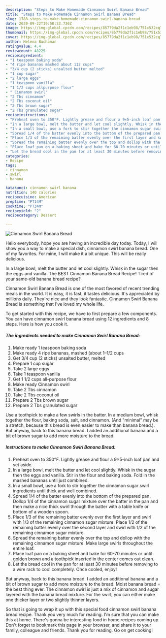 ```yaml
---
description: "Steps to Make Homemade Cinnamon Swirl Banana Bread"
title: "Steps to Make Homemade Cinnamon Swirl Banana Bread"
slug: 1788-steps-to-make-homemade-cinnamon-swirl-banana-bread
date: 2020-09-22T19:50:33.736Z
image: https://img-global.cpcdn.com/recipes/85779da2f1c1eb98/751x532cq70/cinnamon-swirl-banana-bread-recipe-main-photo.jpg
thumbnail: https://img-global.cpcdn.com/recipes/85779da2f1c1eb98/751x532cq70/cinnamon-swirl-banana-bread-recipe-main-photo.jpg
cover: https://img-global.cpcdn.com/recipes/85779da2f1c1eb98/751x532cq70/cinnamon-swirl-banana-bread-recipe-main-photo.jpg
author: Helena Buchanan
ratingvalue: 4.4
reviewcount: 48225
recipeingredient:
- "1 teaspoon baking soda"
- "4 ripe bananas mashed about 112 cups"
- "3/4 cup (2 sticks) unsalted butter melted"
- "1 cup sugar"
- "2 large eggs"
- "1 teaspoon vanilla"
- "1 1/2 cups allpurpose flour"
- " Cinnamon swirl"
- "2 Tbs cinnamon"
- "2 Tbs coconut oil"
- "2 Tbs brown sugar"
- "2 Tbs granulated sugar"
recipeinstructions:
- "Preheat oven to 350°F. Lightly grease and flour a 9×5-inch loaf pan and set aside."
- "In a large bowl, melt the butter and let cool slightly. Whisk in the sugar then the eggs and vanilla. Stir in the flour and baking soda. Fold in the mashed bananas until just combined."
- "In a small bowl, use a fork to stir together the cinnamon sugar swirl ingredients until thick and well combined."
- "Spread 1/4 of the batter evenly into the bottom of the prepared pan. Dollop 1/4 of the cinnamon sugar mixture over the batter in the pan and then make a nice thick swirl through the batter with a table knife or bottom of a wooden spoon."
- "Place 1/3 of the remaining batter evenly over the first layer and swirl with 1/3 of the remaining cinnamon sugar mixture. Place 1/2 of the remaining batter evenly over the second layer and swirl with 1/2 of the remaining cinnamon sugar mixture."
- "Spread the remaining batter evenly over the top and dollop with the remaining cinnamon sugar mixture. Make large swirls throughout the entire loaf."
- "Place loaf pan on a baking sheet and bake for 60-70 minutes or until golden brown and a toothpick inserted in the center comes out clean."
- "Let the bread cool in the pan for at least 30 minutes before removing to a wire rack to cool completely. Once cooled, enjoy!"
categories:
- Recipe
tags:
- cinnamon
- swirl
- banana

katakunci: cinnamon swirl banana 
nutrition: 140 calories
recipecuisine: American
preptime: "PT14M"
cooktime: "PT34M"
recipeyield: "2"
recipecategory: Dessert

---
```



![Cinnamon Swirl Banana Bread](https://img-global.cpcdn.com/recipes/85779da2f1c1eb98/751x532cq70/cinnamon-swirl-banana-bread-recipe-main-photo.jpg)

Hello everybody, hope you are having an incredible day today. Today, I will show you a way to make a special dish, cinnamon swirl banana bread. One of my favorites. For mine, I will make it a bit unique. This will be really delicious.

In a large bowl, melt the butter and let cool slightly. Whisk in the sugar then the eggs and vanilla. The BEST Cinnamon Banana Bread Recipe! Tired of your same-old banana bread recipe?

Cinnamon Swirl Banana Bread is one of the most favored of recent trending meals in the world. It is easy, it is fast, it tastes delicious. It's appreciated by millions daily. They're nice and they look fantastic. Cinnamon Swirl Banana Bread is something that I've loved my whole life.


To get started with this recipe, we have to first prepare a few components. You can have cinnamon swirl banana bread using 12 ingredients and 8 steps. Here is how you cook it.

<!--inarticleads1-->

##### The ingredients needed to make Cinnamon Swirl Banana Bread:

1. Make ready 1 teaspoon baking soda
1. Make ready 4 ripe bananas, mashed (about 1–1/2 cups
1. Get 3/4 cup (2 sticks) unsalted butter, melted
1. Prepare 1 cup sugar
1. Take 2 large eggs
1. Take 1 teaspoon vanilla
1. Get 1 1/2 cups all-purpose flour
1. Make ready  Cinnamon swirl
1. Take 2 Tbs cinnamon
1. Take 2 Tbs coconut oil
1. Prepare 2 Tbs brown sugar
1. Prepare 2 Tbs granulated sugar


Use a toothpick to make a few swirls in the batter. In a medium bowl, whisk together the flour, baking soda, salt, and cinnamon. (And &#34;minimal&#34; may be a stretch, because this bread is even easier to make than banana bread.). But anyway, back to this banana bread. I added an additional banana and a bit of brown sugar to add more moisture to the bread. 

<!--inarticleads2-->

##### Instructions to make Cinnamon Swirl Banana Bread:

1. Preheat oven to 350°F. Lightly grease and flour a 9×5-inch loaf pan and set aside.
1. In a large bowl, melt the butter and let cool slightly. Whisk in the sugar then the eggs and vanilla. Stir in the flour and baking soda. Fold in the mashed bananas until just combined.
1. In a small bowl, use a fork to stir together the cinnamon sugar swirl ingredients until thick and well combined.
1. Spread 1/4 of the batter evenly into the bottom of the prepared pan. Dollop 1/4 of the cinnamon sugar mixture over the batter in the pan and then make a nice thick swirl through the batter with a table knife or bottom of a wooden spoon.
1. Place 1/3 of the remaining batter evenly over the first layer and swirl with 1/3 of the remaining cinnamon sugar mixture. Place 1/2 of the remaining batter evenly over the second layer and swirl with 1/2 of the remaining cinnamon sugar mixture.
1. Spread the remaining batter evenly over the top and dollop with the remaining cinnamon sugar mixture. Make large swirls throughout the entire loaf.
1. Place loaf pan on a baking sheet and bake for 60-70 minutes or until golden brown and a toothpick inserted in the center comes out clean.
1. Let the bread cool in the pan for at least 30 minutes before removing to a wire rack to cool completely. Once cooled, enjoy!


But anyway, back to this banana bread. I added an additional banana and a bit of brown sugar to add more moisture to the bread. Moist banana bread = the best thing ever. The cinnamon swirl is just a mix of cinnamon and sugar layered with the banana bread mixture. For the swirl, you can either make one thicker layer or two slightly thinner layers. 

So that is going to wrap it up with this special food cinnamon swirl banana bread recipe. Thank you very much for reading. I'm sure that you can make this at home. There's gonna be interesting food in home recipes coming up. Don't forget to bookmark this page in your browser, and share it to your family, colleague and friends. Thank you for reading. Go on get cooking!
